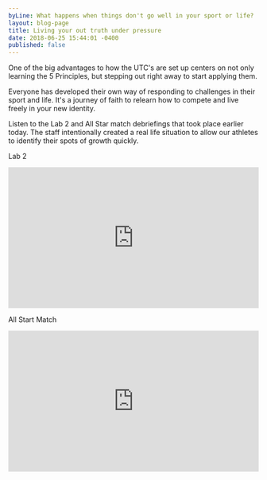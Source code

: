 ```yaml
---
byLine: What happens when things don't go well in your sport or life?
layout: blog-page
title: Living your out truth under pressure
date: 2018-06-25 15:44:01 -0400
published: false
---
```

One of the big advantages to how the UTC's are set up centers on not only learning the 5 Principles, but stepping out right away to start applying them.  

Everyone has developed their own way of responding to challenges in their sport and life.  It's a journey of faith to relearn how to compete and live freely in your new identity.

Listen to the Lab 2 and All Star match debriefings that took place earlier today.  The staff intentionally created a real life situation to allow our athletes to identify their spots of growth quickly.

Lab 2

<iframe width="504" height="284" src="https://www.youtube.com/embed/8ykuuoz2QLg" frameborder="0" allow="autoplay; encrypted-media" allowfullscreen></iframe>

All Start Match

<iframe width="504" height="284" src="https://www.youtube.com/embed/IS6dIkb19sg" frameborder="0" allow="autoplay; encrypted-media" allowfullscreen></iframe>